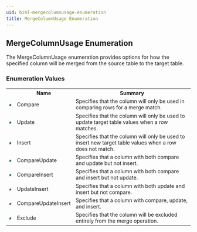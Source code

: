```yaml
---
uid: biml-mergecolumnusage-enumeration
title: MergeColumnUsage Enumeration
---
```


## MergeColumnUsage Enumeration

<div class="LanguageSummary"><div class ="SummaryItem">The MergeColumnUsage enumeration provides options for how the specified column will be merged from the source table to the target table.</div></div>
<div class="EnumValueGroup">

### Enumeration Values

<table id="EnumValue" class="MemberList"><tbody><tr><th class="MemberTypeIconColumnHeader">&nbsp;</th><th class="MemberNameColumnHeader">Name</th><th class="MemberSummaryColumnHeader">Summary</th></tr><tr class="cd0"><td align="center" class="MemberTypeIcon"><img src="enumValue.png"></img></td><td class="MemberName">Compare</td><td class="MemberSummary"><div class ="SummaryItem">Specifies that the column will only be used in comparing rows for a merge match.</div></td></tr><tr class="cd1"><td align="center" class="MemberTypeIcon"><img src="enumValue.png"></img></td><td class="MemberName">Update</td><td class="MemberSummary"><div class ="SummaryItem">Specifies that the column will only be used to update target table values when a row matches.</div></td></tr><tr class="cd0"><td align="center" class="MemberTypeIcon"><img src="enumValue.png"></img></td><td class="MemberName">Insert</td><td class="MemberSummary"><div class ="SummaryItem">Specifies that the column will only be used to insert new target table values when a row does not match.</div></td></tr><tr class="cd1"><td align="center" class="MemberTypeIcon"><img src="enumValue.png"></img></td><td class="MemberName">CompareUpdate</td><td class="MemberSummary"><div class ="SummaryItem">Specifies that a column with both compare and update but not insert.</div></td></tr><tr class="cd0"><td align="center" class="MemberTypeIcon"><img src="enumValue.png"></img></td><td class="MemberName">CompareInsert</td><td class="MemberSummary"><div class ="SummaryItem">Specifies that a column with both compare and insert but not update.</div></td></tr><tr class="cd1"><td align="center" class="MemberTypeIcon"><img src="enumValue.png"></img></td><td class="MemberName">UpdateInsert</td><td class="MemberSummary"><div class ="SummaryItem">Specifies that a column with both update and insert but not compare.</div></td></tr><tr class="cd0"><td align="center" class="MemberTypeIcon"><img src="enumValue.png"></img></td><td class="MemberName">CompareUpdateInsert</td><td class="MemberSummary"><div class ="SummaryItem">Specifies that a column with compare, update, and insert.</div></td></tr><tr class="cd1"><td align="center" class="MemberTypeIcon"><img src="enumValue.png"></img></td><td class="MemberName">Exclude</td><td class="MemberSummary"><div class ="SummaryItem">Specifies that the column will be excluded entirely from the merge operation.</div></td></tr></tbody></table>
</div>